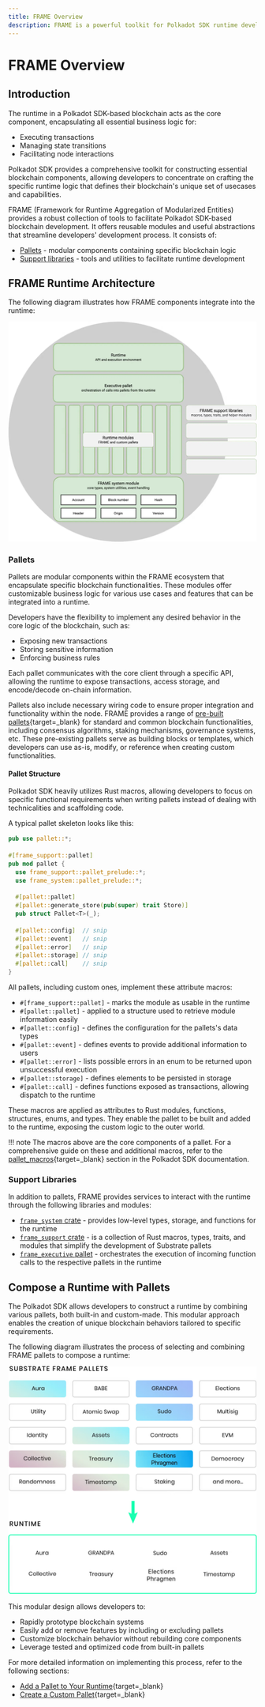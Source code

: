 ```yaml
---
title: FRAME Overview
description: FRAME is a powerful toolkit for Polkadot SDK runtime development, offering modular pallets and support libraries. Learn how to build your runtime logic.
---
```


# FRAME Overview

## Introduction

The runtime in a Polkadot SDK-based blockchain acts as the core component, encapsulating all essential business logic for:

- Executing transactions
- Managing state transitions
- Facilitating node interactions

Polkadot SDK provides a comprehensive toolkit for constructing essential blockchain components, allowing developers to concentrate on crafting the specific runtime logic that defines their blockchain's unique set of usecases and capabilities.

FRAME (Framework for Runtime Aggregation of Modularized Entities) provides a robust collection of tools to facilitate Polkadot SDK-based blockchain development. It offers reusable modules and useful abstractions that streamline developers' development process. It consists of:

- [Pallets](#pallets) - modular components containing specific blockchain logic
- [Support libraries](#support-libraries) - tools and utilities to facilitate runtime development

## FRAME Runtime Architecture

The following diagram illustrates how FRAME components integrate into the runtime:

![](/images/develop/parachain-devs/runtime-development/FRAME/frame-overview/frame-overview-1.webp)

### Pallets

Pallets are modular components within the FRAME ecosystem that encapsulate specific blockchain functionalities. These modules offer customizable business logic for various use cases and features that can be integrated into a runtime.

Developers have the flexibility to implement any desired behavior in the core logic of the blockchain, such as:

- Exposing new transactions
- Storing sensitive information
- Enforcing business rules

Each pallet communicates with the core client through a specific API, allowing the runtime to expose transactions, access storage, and encode/decode on-chain information.

Pallets also include necessary wiring code to ensure proper integration and functionality within the node. FRAME provides a range of [pre-built pallets](https://github.com/paritytech/polkadot-sdk/tree/master/substrate/frame){target=\_blank} for standard and common blockchain functionalities, including consensus algorithms, staking mechanisms, governance systems, etc. These pre-existing pallets serve as building blocks or templates, which developers can use as-is, modify, or reference when creating custom functionalities. 

#### Pallet Structure

Polkadot SDK heavily utilizes Rust macros, allowing developers to focus on specific functional requirements when writing pallets instead of dealing with technicalities and scaffolding code.

A typical pallet skeleton looks like this:

```rust
pub use pallet::*;

#[frame_support::pallet]
pub mod pallet {
  use frame_support::pallet_prelude::*;
  use frame_system::pallet_prelude::*;

  #[pallet::pallet]
  #[pallet::generate_store(pub(super) trait Store)]
  pub struct Pallet<T>(_);

  #[pallet::config]  // snip
  #[pallet::event]   // snip
  #[pallet::error]   // snip
  #[pallet::storage] // snip
  #[pallet::call]    // snip
}
```

All pallets, including custom ones, implement these attribute macros:

- `#[frame_support::pallet]` - marks the module as usable in the runtime
- `#[pallet::pallet]` - applied to a structure used to retrieve module information easily
- `#[pallet::config]` - defines the configuration for the pallets's data types
- `#[pallet::event]` - defines events to provide additional information to users
- `#[pallet::error]` - lists possible errors in an enum to be returned upon unsuccessful execution
- `#[pallet::storage]` - defines elements to be persisted in storage
- `#[pallet::call]` - defines functions exposed as transactions, allowing dispatch to the runtime

These macros are applied as attributes to Rust modules, functions, structures, enums, and types. They enable the pallet to be built and added to the runtime, exposing the custom logic to the outer world.

!!! note
    The macros above are the core components of a pallet. For a comprehensive guide on these and additional macros, refer to the [pallet_macros](https://paritytech.github.io/polkadot-sdk/master/frame_support/pallet_macros/index.html){target=\_blank} section in the Polkadot SDK documentation.

### Support Libraries

In addition to pallets, FRAME provides services to interact with the runtime through the following libraries and modules:

- [`frame_system` crate]() - provides low-level types, storage, and functions for the runtime
- [`frame_support` crate]() - is a collection of Rust macros, types, traits, and modules that simplify the development of Substrate pallets
- [`frame_executive` pallet]() - orchestrates the execution of incoming function calls to the respective pallets in the runtime

## Compose a Runtime with Pallets

The Polkadot SDK allows developers to construct a runtime by combining various pallets, both built-in and custom-made. This modular approach enables the creation of unique blockchain behaviors tailored to specific requirements.

The following diagram illustrates the process of selecting and combining FRAME pallets to compose a runtime:

![](/images/develop/parachain-devs/runtime-development/FRAME/frame-overview/frame-overview-2.webp)

This modular design allows developers to:

- Rapidly prototype blockchain systems
- Easily add or remove features by including or excluding pallets
- Customize blockchain behavior without rebuilding core components
- Leverage tested and optimized code from built-in pallets

For more detailed information on implementing this process, refer to the following sections:

- [Add a Pallet to Your Runtime](TODO:update-path){target=\_blank}
- [Create a Custom Pallet](TODO:update-path){target=\_blank}